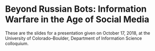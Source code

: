 # Beyond Russian Bots: Information Warfare in the Age of Social Media

These are the slides for a presentation given on October 17, 2018, at the University of Colorado–Boulder, Department of Information Science colloquium.
